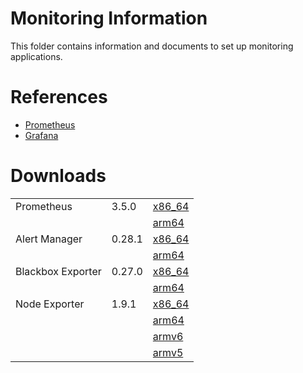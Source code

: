 # Monitoring Information

This folder contains information and documents to set up monitoring applications.

# References

- [Prometheus](https://prometheus.io/docs/introduction/overview/)
- [Grafana](https://grafana.com/docs/grafana/latest/?pg=oss-graf&plcmt=hero-btn-2)

# Downloads

| | | |
|--|--|--|
| Prometheus | 3.5.0 | [x86_64](https://github.com/prometheus/prometheus/releases/download/v3.5.0/prometheus-3.5.0.linux-amd64.tar.gz) |
| | | [arm64](https://github.com/prometheus/prometheus/releases/download/v3.5.0/prometheus-3.5.0.linux-arm64.tar.gz) |
| Alert Manager | 0.28.1 | [x86_64](https://github.com/prometheus/alertmanager/releases/download/v0.28.1/alertmanager-0.28.1.linux-amd64.tar.gz) |
| | | [arm64](https://github.com/prometheus/alertmanager/releases/download/v0.28.1/alertmanager-0.28.1.linux-arm64.tar.gz) |
| Blackbox Exporter | 0.27.0 | [x86_64](https://github.com/prometheus/blackbox_exporter/releases/download/v0.27.0/blackbox_exporter-0.27.0.linux-amd64.tar.gz) |
| | | [arm64](https://github.com/prometheus/blackbox_exporter/releases/download/v0.27.0/blackbox_exporter-0.27.0.linux-arm64.tar.gz)
| Node Exporter | 1.9.1 | [x86_64](https://github.com/prometheus/node_exporter/releases/download/v1.9.1/node_exporter-1.9.1.linux-amd64.tar.gz) |
| | | [arm64](https://github.com/prometheus/node_exporter/releases/download/v1.9.1/node_exporter-1.9.1.linux-arm64.tar.gz) |
| | | [armv6](https://github.com/prometheus/node_exporter/releases/download/v1.9.1/node_exporter-1.9.1.linux-armv6.tar.gz) |
| | | [armv5](https://github.com/prometheus/node_exporter/releases/download/v1.9.1/node_exporter-1.9.1.linux-armv5.tar.gz) |
